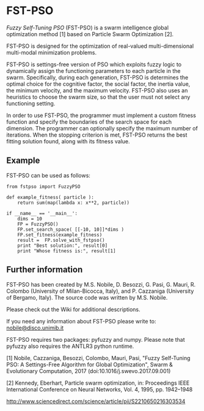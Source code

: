 # FST-PSO

*Fuzzy Self-Tuning PSO* (FST-PSO) is a swarm intelligence global optimization method [1]
based on Particle Swarm Optimization [2].

FST-PSO is designed for the optimization of real-valued multi-dimensional multi-modal minimization problems.

FST-PSO is settings-free version of PSO which exploits fuzzy logic to dynamically assign the functioning parameters to each particle in the swarm. Specifically, during each generation, FST-PSO is determines the optimal choice for the cognitive factor, the social factor, the inertia value, the minimum velocity, and the maximum velocity. FST-PSO also uses an heuristics to choose the swarm size, so that the user must not select any functioning setting.

In order to use FST-PSO, the programmer must implement a custom fitness function and specify the boundaries of the search space for each dimension. The programmer can optionally specify the maximum number of iterations. When the stopping criterion is met, FST-PSO returns the best fitting solution found, along with its fitness value.


## Example

FST-PSO can be used as follows:

	from fstpso import FuzzyPSO	
	
	def example_fitness( particle ):
		return sum(map(lambda x: x**2, particle))
		
	if __name__ == '__main__':
		dims = 10
		FP = FuzzyPSO()
		FP.set_search_space( [[-10, 10]]*dims )	
		FP.set_fitness(example_fitness)
		result =  FP.solve_with_fstpso()
		print "Best solution:", result[0]
		print "Whose fitness is:", result[1]


## Further information

FST-PSO has been created by M.S. Nobile, D. Besozzi, G. Pasi, G. Mauri, 
R. Colombo (University of Milan-Bicocca, Italy), and P. Cazzaniga (University
of Bergamo, Italy). The source code was written by M.S. Nobile.

Please check out the Wiki for additional descriptions. 

If you need any information about FST-PSO please write to: nobile@disco.unimib.it

FST-PSO requires two packages: pyfuzzy and numpy. Please note that pyfuzzy also requires the ANTLR3
python runtime. 

[1] Nobile, Cazzaniga, Besozzi, Colombo, Mauri, Pasi, "Fuzzy Self-Tuning PSO:
A Settings-Free Algorithm for Global Optimization", Swarm & Evolutionary 
Computation, 2017 (doi:10.1016/j.swevo.2017.09.001)

[2] Kennedy, Eberhart, Particle swarm optimization, in: Proceedings IEEE
International Conference on Neural Networks, Vol. 4, 1995, pp. 1942–1948

<http://www.sciencedirect.com/science/article/pii/S2210650216303534>
